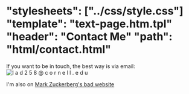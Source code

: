 "stylesheets": ["../css/style.css"]
"template": "text-page.htm.tpl"
"header": "Contact Me"
"path": "html/contact.html" 
===

If you want to be in touch, the best way is via email: 
![l a d 2 5 8 @ c o r n e l l . e d u](../images/email.png)

I'm also on [Mark Zuckerberg's bad website](https://facebook.com/ariel.davis.215)